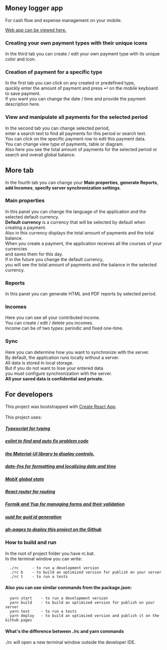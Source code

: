 ## Money logger app

For cash flow and expense management on your mobile.

[Web app can be viewed here.](https://nismaxim82.github.io/money-logger-app/)

### Сreating your own payment types with their unique icons

In the third tab you can create / edit your own payment type with its unique color and icon.

### Creation of payment for a specific type

In the first tab you can click on any created or predefined type,<br />
quickly enter the amount of payment and press ↵ on the mobile keyboard to save payment.<br />
If you want you can change the date / time and provide the payment description here.

### View and manipulate all payments for the selected period

In the second tab you can change selected period,<br />
enter a search text to find all payments for this period or search text.<br />
You can click on the specific payment row to edit this payment data.<br />
You can change view type of payments, table or diagram.<br />
Also here you see the total amount of payments for the selected period or search and overall global balance.

## More tab

In the fourth tab you can change your **Main properties**, **generate Reports**,<br />
**add Incomes**, **specify server synchronization settings**.

### Main properties

In this panel you can change the language of the application and the selected default currency.<br />
**Default currency** is a currency that will be selected by default when creating a payment.<br />
Also in this currency displays the total amount of payments and the total balance.<br />
When you create a payment, the application receives all the courses of your currencies<br />
and saves them for this day.<br />
If in the future you change the default currency,<br />
you will see the total amount of payments and the balance in the selected currency.

### Reports

In this panel you can generate HTML and PDF reports by selected period.

### Incomes

Here you can see all your contributed income.<br />
You can create / edit / delete you incomes.<br />
Income can be of two types: periodic and fixed one-time.

### Sync

Here you can determine how you want to synchronize with the server.<br />
By default, the application runs locally without a server.<br />
All data is stored in local storage.<br />
But if you do not want to lose your entered data<br />
you must configure synchronization with the server.<br />
**All your saved data is confidential and private.**


## For developers

This project was bootstrapped with [Create React App](https://github.com/facebook/create-react-app).<br /><br />
This project uses:
##### [Typescript for typing](https://www.typescriptlang.org/)<br />
##### [eslint to find and auto fix problem code](https://eslint.org/)<br />
##### [the Material-UI library to display controls.](https://material-ui.com/)<br />
##### [date-fns for formatting and localizing date and time](https://date-fns.org/)<br />
##### [MobX global state](https://mobx.js.org/README.html)<br />
##### [React router for routing](https://reactrouter.com/)<br />
##### [Formik and Yup for managing forms and their validation](https://formik.org/)<br />
##### [uuid for guid id generation](https://www.npmjs.com/package/uuid)<br />
##### [gh-pages to deploy this project on the Github](https://www.npmjs.com/package/gh-pages)

### How to build and run

In the root of project folder you have rc.bat.<br />
In the terminal window you can write:<br />
```
  ./rc      - to run a development version
  ./rc b    - to build an optimized version for publish on your server
  ./rc t    - to run a tests
```
#### Also you can use similar commands from the package.json:
```
  yarn start    - to run a development version
  yarn build    - to build an optimized version for publish on your server
  yarn test     - to run a tests
  yarn deploy   - to build an optimized version and publish it on the Github pages
```
#### What's the difference between ./rc and yarn commands
./rc will open a new terminal window outside the developer IDE.